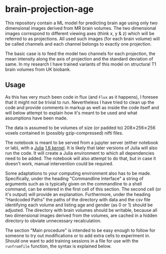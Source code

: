 # brain-projection-age
This repository contain a ML model for predicting brain age using only two dimensional images derived from MR brain volumes. The two dimensional images correspond
to different viewing axes (think x, y & z) which will be referred to as projections. All used such images (for each brain volume) will be called channels and each
channel belongs to exactly one projection.

The basic case is to feed the model two channels for each projection, the mean intensity along the axis of projection and the standard deviation of same. In my research
I have trained variants of this model on structural T1 brain volumes from UK biobank.

## Usage
As this has very much been code in flux (and `Flux` as it happens), I foresee that it might not be trivial to run. Nevertheless I have tried to clean up the code
and provide comments in markup as well as inside the code itself and will below attempt to explain how it's meant to be used and what assumptions have been made.

The data is assumed to be volumes of size (or padded to) 208⨯256⨯256 voxels contained in (possibly gzip-compressed) nifti files.

The notebook is meant to be served from a jupyter server (either notebook or lab), with a [Julia](https://julialang.org/downloads) [1.6 kernel](https://julialang.github.io/IJulia.jl/stable/manual/installation/#Installing-additional-Julia-kernels). It is likely that later versions of Julia will also run
the code. It will create a Julia environment to which all dependencies need to be added. The notebook will also attempt to do that, but in case it doesn't work, manual
intervention could be required.

Some adaptations to your computing environment also has to be made. Specifically, under the heading "Commandline Interface" a string of arguments such as is typically
given on the commandline to a shell command, can be entered in the first cell of this section. The second cell (or it's output) will provide an explanation. Furthermore,
under the heading "Hardcoded Paths" the paths of the directory with data and the csv file identifying each volume and listing age and gender (as 0 or 1) should be
adjusted. The directory with brain volumes should be writable, because all two dimensional images derived from the volumes, are cached in a hidden directory to obviate
unnecessary recalculation.

The section "Main procedure" is intended to be easy enough to follow for someone to try out modifications or to add extra cells to experiment in. Should one want to add
training sessions in a file for use with the `runfromfile` function, the syntax is explained below.
